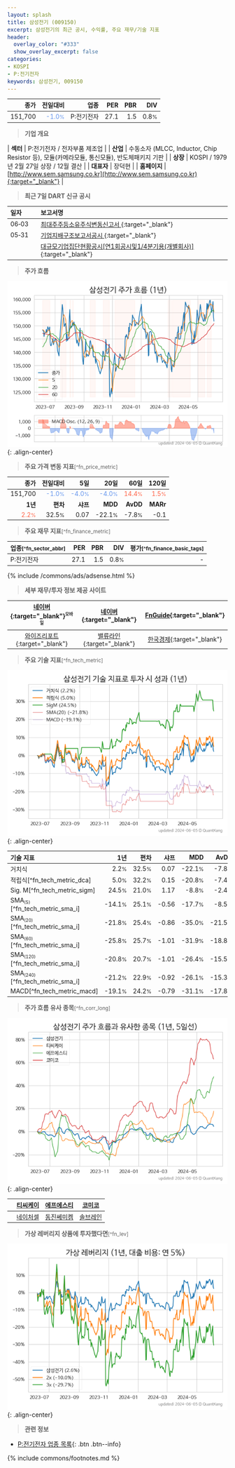 ```yaml
---
layout: splash
title: 삼성전기 (009150)
excerpt: 삼성전기의 최근 공시, 수익률, 주요 재무/기술 지표
header:
  overlay_color: "#333"
  show_overlay_excerpt: false
categories:
- KOSPI
- P:전기전자
keywords: 삼성전기, 009150
---
```


| **종가** | **전일대비** | **업종** | **PER** | **PBR** | **DIV** |
| -------: | -----------: | -------: | ------: | ------: | ------: |
| 151,700 | <span style="color: cornflowerblue">-1.0<small>%</small></span> | P:전기전자 | 27.1 | 1.5 | 0.8<small>%</small> |

<!-- more -->


> **기업 개요**<a id="company"></a>

| <span style="white-space:nowrap;">**섹터**</span> | P:전기전자 / 전자부품 제조업 |
| <span style="white-space:nowrap;">**산업**</span> | 수동소자 (MLCC, Inductor, Chip Resistor 등), 모듈(카메라모듈, 통신모듈), 반도체패키지 기판 |
| <span style="white-space:nowrap;">**상장**</span> | KOSPI / 1979년 2월 27일 상장 / 12월 결산 |
| <span style="white-space:nowrap;">**대표자**</span> | 장덕현 |
| <span style="white-space:nowrap;">**홈페이지**</span> | [http://www.sem.samsung.co.kr](http://www.sem.samsung.co.kr){:target="_blank"} |


> **최근 7일 DART 신규 공시**<a id="dart"></a>

| **일자** |      | **보고서명** |
| :------- | :--- | :----------- |
| 06&#x2011;03 | | [최대주주등소유주식변동신고서              ](https://dart.fss.or.kr/dsaf001/main.do?rcpNo=20240603800161){:target="_blank"} |
| 05&#x2011;31 | | [기업지배구조보고서공시              ](https://dart.fss.or.kr/dsaf001/main.do?rcpNo=20240531801053){:target="_blank"} |
|  | | [대규모기업집단현황공시[연1회공시및1/4분기용(개별회사)]](https://dart.fss.or.kr/dsaf001/main.do?rcpNo=20240531000517){:target="_blank"} |


> **주가 흐름**<a id="price"></a>

![009150](/stock/images/009150.png){: .align-center}


> **주요 가격 변동 지표**<small>[^fn_price_metric]</small>

| **종가** | **전일대비** | **5일** | **20일** | **60일** | **120일** |
| -------: | -----------: | ------: | -------: | -------: | --------: |
| 151,700 | <span style="color: cornflowerblue">-1.0<small>%</small></span> | <span style="color: cornflowerblue">-4.0<small>%</small></span> | <span style="color: cornflowerblue">-4.0<small>%</small></span> | <span style="color: tomato">14.4<small>%</small></span> | <span style="color: tomato">1.5<small>%</small></span> |
| **1년** | **편차** | **샤프** | **MDD** | **AvDD** | **MARr** |
| <span style="color: tomato">2.2<small>%</small></span> | 32.5<small>%</small> | 0.07 | -22.1<small>%</small> | -7.8<small>%</small> | -0.1 |


> **주요 재무 지표**<small>[^fn_finance_metric]</small>

| **업종**<small>[^fn_sector_abbr]</small> | **PER** | **PBR** | **DIV** | **평가**<small>[^fn_finance_basic_tags]</small> |
| :--------------------------------------- | ------: | ------: | ------: | ----------------------------------------------: |
| P:전기전자 | 27.1 | 1.5 | 0.8<small>%</small> | - |



{% include /commons/ads/adsense.html %}

> **세부 재무/투자 정보 제공 사이트**

| [네이버](https://m.stock.naver.com/domestic/stock/009150/finance/summary){:target="_blank"}<sup><small>모바일</small></sup> | [네이버](https://finance.naver.com/item/coinfo.naver?code=009150){:target="_blank"} | [FnGuide](https://comp.fnguide.com/SVO2/ASP/SVD_Invest.asp?gicode=A009150&MenuYn=Y){:target="_blank"} |
| :---: | :---: | :---: |
| [와이즈리포트](https://comp.wisereport.co.kr/company/c1040001.aspx?cmp_cd=009150){:target="_blank"} | [밸류라인](https://www.valueline.co.kr/finance/summary/009150){:target="_blank"} | [한국경제](https://markets.hankyung.com/stock/009150/financial-summary){:target="_blank"} |


> **주요 기술 지표**<small>[^fn_tech_metric]</small>


![009150](/stock/images/009150_tech.png){: .align-center}

| **기술 지표** | **1년** | **편차** | **샤프** | **MDD** | **AvDD** |
| :------------ | ------: | -----------: | -------: | ------: | -------: |
| 거치식 | 2.2<small>%</small> | 32.5<small>%</small> | 0.07 | -22.1<small>%</small> | -7.8<small>%</small> |
| 적립식[^fn_tech_metric_dca] | 5.0<small>%</small> | 32.2<small>%</small> | 0.15 | -20.8<small>%</small> | -7.4<small>%</small> |
| Sig. M[^fn_tech_metric_sigm] | 24.5<small>%</small> | 21.0<small>%</small> | 1.17 | -8.8<small>%</small> | -2.4<small>%</small> |
| SMA<small><sub>(5)</sub></small>[^fn_tech_metric_sma_i] | -14.1<small>%</small> | 25.1<small>%</small> | -0.56 | -17.7<small>%</small> | -8.5<small>%</small> |
| SMA<small><sub>(20)</sub></small>[^fn_tech_metric_sma_i] | -21.8<small>%</small> | 25.4<small>%</small> | -0.86 | -35.0<small>%</small> | -21.5<small>%</small> |
| SMA<small><sub>(60)</sub></small>[^fn_tech_metric_sma_i] | -25.8<small>%</small> | 25.7<small>%</small> | -1.01 | -31.9<small>%</small> | -18.8<small>%</small> |
| SMA<small><sub>(120)</sub></small>[^fn_tech_metric_sma_i] | -20.8<small>%</small> | 20.7<small>%</small> | -1.01 | -26.4<small>%</small> | -15.5<small>%</small> |
| SMA<small><sub>(240)</sub></small>[^fn_tech_metric_sma_i] | -21.2<small>%</small> | 22.9<small>%</small> | -0.92 | -26.1<small>%</small> | -15.3<small>%</small> |
| MACD[^fn_tech_metric_macd] | -19.1<small>%</small> | 24.2<small>%</small> | -0.79 | -31.1<small>%</small> | -17.8<small>%</small> |


> **주가 흐름 유사 종목**<a id="corr"></a><small>[^fn_corr_long]</small>

![009150](/stock/images/009150_corr.png){: .align-center}

|       | [티씨케이](/064760/) | [에프에스티](/036810/) | [코미코](/183300/) |
| :---: | :------------------------------------: | :------------------------------------: | :------------------------------------: |
|       | [네이처셀](/007390/) | [동진쎄미켐](/005290/) | [솔브레인](/357780/) |


> **가상 레버리지 상품에 투자했다면**<a id="2x"></a><small>[^fn_lev]</small>

![009150](/stock/images/009150_2x.png){: .align-center}


> **관련 정보**

- [P:전기전자 업종 목록](/stats/sector/kospi_업종_전기전자_종목/){: .btn .btn--info}

{% include commons/footnotes.md %}